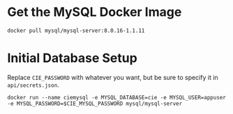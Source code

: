 # Get the MySQL Docker Image

```
docker pull mysql/mysql-server:8.0.16-1.1.11
```

# Initial Database Setup

Replace `CIE_PASSWORD` with whatever you want, but be sure to specify it in `api/secrets.json`.

```
docker run --name ciemysql -e MYSQL_DATABASE=cie -e MYSQL_USER=appuser -e MYSQL_PASSWORD=$CIE_MYSQL_PASSWORD mysql/mysql-server
```
